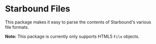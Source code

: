 Starbound Files
===============

This package makes it easy to parse the contents of Starbound's various
file formats.

**Note:** This package is currently only supports HTML5 `File` objects.
